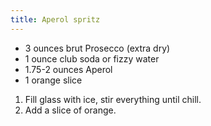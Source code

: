 ```yaml
---
title: Aperol spritz
---
```


- 3 ounces brut Prosecco (extra dry)
- 1 ounce club soda or fizzy water
- 1.75-2 ounces Aperol
- 1 orange slice

1. Fill glass with ice, stir everything until chill.
1. Add a slice of orange.
